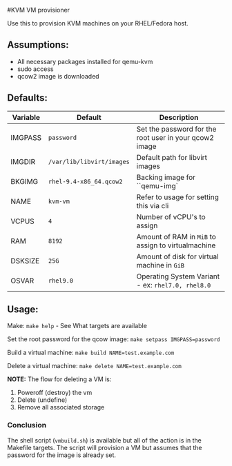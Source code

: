#KVM VM provisioner

Use this to provision KVM machines on your RHEL/Fedora host. 

## Assumptions:
- All necessary packages installed for qemu-kvm
- sudo access 
- qcow2 image is downloaded

## Defaults:
|Variable|Default|Description
|--------|-------|-----------|
|IMGPASS |`password`| Set the password for the root user in your qcow2 image |
|IMGDIR  |`/var/lib/libvirt/images`| Default path for libvirt images |
|BKGIMG  |`rhel-9.4-x86_64.qcow2`| Backing image for ``qemu-img` |
|NAME    |`kvm-vm`| Refer to usage for setting this via cli |
|VCPUS   | `4` | Number of vCPU's to assign |
|RAM     | `8192`| Amount of RAM in `MiB` to assign to virtualmachine|
|DSKSIZE | `25G`| Amount of disk for virtual machine in `GiB`
|OSVAR   | `rhel9.0` |Operating System Variant - ex: `rhel7.0, rhel8.0`|

## Usage:
Make:
`make help` - See What targets are available

Set the root password for the qcow image:
`make setpass IMGPASS=password`

Build a virtual machine:
`make build NAME=test.example.com`

Delete a virtual machine:
`make delete NAME=test.example.com`

**NOTE:** The flow for deleting a VM is: 
1. Poweroff (destroy) the vm
2. Delete (undefine)
3. Remove all associated storage

### Conclusion
The shell script (`vmbuild.sh`) is available but all of the action is in the Makefile targets. The script will provision a VM but assumes that the password for the image is already set.
